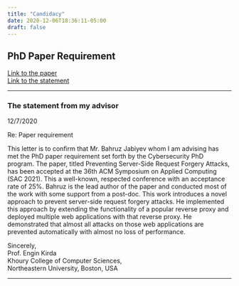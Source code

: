 ```yaml
---
title: "Candidacy"
date: 2020-12-06T18:36:11-05:00
draft: false
---
```


## PhD Paper Requirement

[Link to the paper](/prevent-ssrf.pdf)
<br>
[Link to the statement](/statement.pdf)
<hr></hr>

### The statement from my advisor

12/7/2020

Re: Paper requirement 

This letter is to confirm that Mr. Bahruz Jabiyev whom I am advising has met the PhD paper requirement set forth by the Cybersecurity PhD program. The paper, titled Preventing Server-Side Request Forgery Attacks, has been accepted at the 36th ACM Symposium on Applied Computing (SAC 2021). This a well-known, respected conference with an acceptance rate of 25%. Bahruz is the lead author of the paper and conducted most of the work with some support from a post-doc. This work introduces a novel approach to prevent server-side request forgery attacks. He implemented this approach by extending the functionality of a popular reverse proxy and deployed multiple web applications with that reverse proxy. He demonstrated that almost all attacks on those web applications are prevented automatically with almost no loss of performance. 


Sincerely,<br>
Prof. Engin Kirda<br>
Khoury College of Computer Sciences,<br>
Northeastern University, Boston, USA 
<hr></hr>

